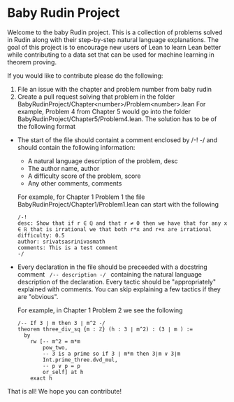 # Baby Rudin Project

Welcome to the baby Rudin project. This is a collection of problems solved in Rudin along with their step-by-step natural language explanations. The goal of this project is to encourage new users of Lean to learn Lean better while contributing to a data set that can be used for machine learning in theorem proving.

If you would like to contribute please do the following: 
1. File an issue with the chapter and problem number from baby rudin
2. Create a pull request solving that problem in the folder BabyRudinProject/Chapter\<number\>/Problem\<number\>.lean
For example, Problem 4 from Chapter 5 would go into the folder BabyRudinProject/Chapter5/Problem4.lean. The solution has to be of the following format
- The start of the file should containt a comment enclosed by /-! -/ and should contain the following information: 
  - A natural language description of the problem, desc
  - The author name, author
  - A difficulty score of the problem, score
  - Any other comments, comments
  
  For example, for Chapter 1 Problem 1 the file BabyRudinProject/Chapter1/Problem1.lean can start with the following 
    ````lean4
    /-!
    desc: Show that if r ∈ ℚ and that r ≠ 0 then we have that for any x ∈ ℝ that is irrational we that both r*x and r+x are irrational
    difficulty: 0.5
    author: srivatsasrinivasmath
    comments: This is a test comment
    -/
    ````
- Every declaration in the file should be preceeded with a docstring comment <code> /-- description -/ </code> containing the natural language description of the declaration. Every tactic should be "appropriately" explained with comments. You can skip explaining a few tactics if they are "obvious". 

  For example, in Chapter 1 Problem 2 we see the following 
  ````lean4
  /-- If 3 ∣ m then 3 ∣ m^2 -/
  theorem three_div_sq {m : ℤ} (h : 3 ∣ m^2) : (3 ∣ m ) := 
    by
      rw [-- m^2 = m*m
          pow_two, 
          -- 3 is a prime so if 3 ∣ m*m then 3∣m ∨ 3∣m
          Int.prime_three.dvd_mul, 
          -- p ∨ p = p
          or_self] at h
      exact h 
  ````

That is all! We hope you can contribute! 

